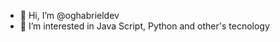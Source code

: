 - 👋 Hi, I’m @oghabrieldev
- 👀 I’m interested in Java Script, Python and other's tecnology

<!---
oghabrieldev/oghabrieldev is a ✨ special ✨ repository because its `README.md` (this file) appears on your GitHub profile.
You can click the Preview link to take a look at your changes.
--->
